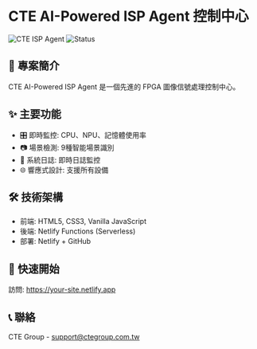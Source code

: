 # CTE AI-Powered ISP Agent 控制中心

![CTE ISP Agent](https://img.shields.io/badge/CTE-AI%20Powered-blue)
![Status](https://img.shields.io/badge/Status-Active-green)

## 🚀 專案簡介

CTE AI-Powered ISP Agent 是一個先進的 FPGA 圖像信號處理控制中心。

## ✨ 主要功能

- 🎛️ 即時監控: CPU、NPU、記憶體使用率
- 📷 場景檢測: 9種智能場景識別  
- 📝 系統日誌: 即時日誌監控
- 🌐 響應式設計: 支援所有設備

## 🛠️ 技術架構

- 前端: HTML5, CSS3, Vanilla JavaScript
- 後端: Netlify Functions (Serverless)
- 部署: Netlify + GitHub

## 🚀 快速開始

訪問: https://your-site.netlify.app

## 📞 聯絡

CTE Group - support@ctegroup.com.tw
